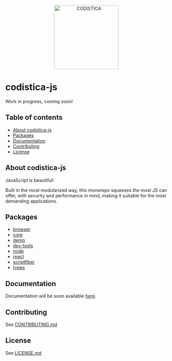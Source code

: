 
<!--suppress HtmlDeprecatedAttribute -->

<br/>

<div align="center">
  <a href="https://www.codistica.com">
    <img height="200" src="https://codistica-public.s3-eu-west-1.amazonaws.com/logo-full.png" alt="CODISTICA">
  </a>
  <br>
  
</div>



# codistica-js

Work in progress, coming soon!

<!-- Put here badges -->


## Table of contents

* [About codistica-js](#about-codistica-js)
* [Packages](#packages)
* [Documentation](#documentation)
* [Contributing](#contributing)
* [License](#license)


## About codistica-js

JavaScript is beautiful! 

Built in the most modularized way, 
this monorepo squeezes the most JS can offer,
with security and performance in mind,
making it suitable for the most demanding applications.


## Packages

- [browser][codistica-browser]
- [core][codistica-core]
- [demo][codistica-demo]
- [dev-tools][codistica-dev-tools]
- [node][codistica-node]
- [react][codistica-react]
- [scriptfiber][codistica-scriptfiber]
- [types][codistica-types]


## Documentation

Documentation will be soon available [here][codistica-js-docs-url].


## Contributing

See [CONTRIBUTING.md][contributing]


## License

See [LICENSE.md][license]

<!--INTERNAL LINKS-->
[codistica-browser]: packages/codistica-browser/README.md
[codistica-core]: packages/codistica-core/README.md
[codistica-demo]: packages/codistica-demo/README.md
[codistica-dev-tools]: packages/codistica-dev-tools/README.md
[codistica-node]: packages/codistica-node/README.md
[codistica-react]: packages/codistica-react/README.md
[codistica-scriptfiber]: packages/codistica-scriptfiber/README.md
[codistica-types]: packages/codistica-types/README.md
[contributing]: CONTRIBUTING.md
[license]: LICENSE.md

<!--EXTERNAL LINKS-->
[codistica-js-docs-url]: https://www.codistica.com/
